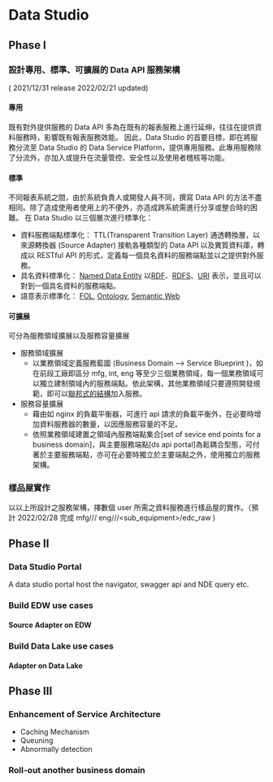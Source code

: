 # Data Studio
## Phase I
### 設計專用、標準、可擴展的 Data API 服務架構 
( 2021/12/31 release 2022/02/21 updated)
#### 專用
既有對外提供服務的 Data API 多為在既有的報表服務上進行延伸，往往在提供資料服務時，影響既有報表服務效能。
因此，Data Studio 的首要目標，即在將服務分流至 Data Studio 的 Data Service Platform，提供專用服務。此專用服務除了分流外，亦加入或提升在流量管控、安全性以及使用者稽核等功能。
#### 標準
不同報表系統之間，由於系統負責人或開發人員不同，撰寫 Data API 的方法不盡相同。除了造成使用者使用上的不便外，亦造成跨系統需進行分享或整合時的困難。
在 Data Studio 以三個層次進行標準化： 
- 資料服務端點標準化：
TTL(Transparent Transition Layer) 通透轉換層，以來源轉換器 (Source Adapter) 接軌各種類型的 Data API 以及異質資料庫，轉成以 RESTful API 的形式，定義每一個具名資料的服務端點並以之提供對外服務。
- 具名資料標準化：
[Named Data Entity](https://hackmd.io/6e37jj7pSdyJ9G9k__633Q) 以[RDF]()、[RDFS]()、[URI]() 表示，並且可以對到一個具名資料的服務端點。
- 語意表示標準化：
[FOL](), [Ontology](), [Semantic Web]()
#### 可擴展
可分為服務領域擴展以及服務容量擴展
- 服務領域擴展
    - 以業務領域定義服務藍圖 (Business Domain --> Service Blueprint )，如在前段工廠即區分 mfg, int, eng 等至少三個業務領域，每一個業務領域可以獨立建制領域內的服務端點。依此架構，其他業務領域只要遵照開發規範，即可以[聯邦式的結構]()加入服務。
- 服務容量擴展
    - 藉由如 nginx 的負載平衡器，可進行 api 請求的負載平衡外，在必要時增加資料服務器的數量，以因應服務容量的不足。
    - 依照業務領域建置之領域內服務端點集合[set of sevice end points for a business domain]，與主要服務端點[ds api portal]為鬆耦合型態，可付著於主要服務端點，亦可在必要時獨立於主要端點之外，使用獨立的服務架構。

### 樣品屋實作
以以上所設計之服務架構，擇數個 user 所需之資料服務進行樣品屋的實作。（預計 2022/02/28 完成 mfg/<fab>/<product>/<route V recipe V qtime>
eng/<fab>/<equipment>/<sub_equipment>/edc_raw )

## Phase II
### Data Studio Portal
 A data studio portal host the navigator, swagger api and NDE query etc.
### Build EDW use cases
#### Source Adapter on EDW
 
### Build Data Lake use cases
#### Adapter on Data Lake

## Phase III
### Enhancement of Service Architecture
- Caching Mechanism
- Queuning 
- Abnormally detection
### Roll-out another business domain
